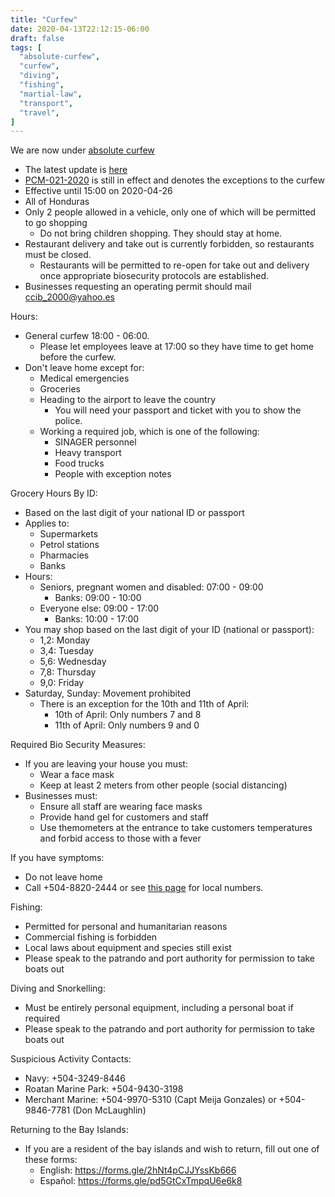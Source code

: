 ```yaml
---
title: "Curfew"
date: 2020-04-13T22:12:15-06:00
draft: false
tags: [
  "absolute-curfew",
  "curfew",
  "diving",
  "fishing",
  "martial-law",
  "transport",
  "travel",
]
---
```


We are now under [absolute
curfew](https://covid19honduras.org/?q=toque-de-queda-absoluto-para-todo-el-pais)
* The latest update is [here](https://www.facebook.com/gobernacionislas/photos/pcb.564190430890970/564189714224375/?type=3&theater)
* [PCM-021-2020](https://www.presidencia.gob.hn/index.php/sala-de-prensa/7016-decreto-ejecutivo-numero-pcm-021-2020)
  is still in effect and denotes the exceptions to the curfew
* Effective until 15:00 on 2020-04-26
* All of Honduras
* Only 2 people allowed in a vehicle, only one of which will be permitted to go
  shopping
  * Do not bring children shopping. They should stay at home.
* Restaurant delivery and take out is currently forbidden, so restaurants must
  be closed.
  * Restaurants will be permitted to re-open for take out and delivery once
    appropriate biosecurity protocols are established.
* Businesses requesting an operating permit should mail ccib_2000@yahoo.es

Hours:
* General curfew 18:00 - 06:00.
  * Please let employees leave at 17:00 so they have time to get home before
    the curfew.
* Don't leave home except for:
  * Medical emergencies
  * Groceries
  * Heading to the airport to leave the country
    * You will need your passport and ticket with you to show the police.
  * Working a required job, which is one of the following:
    * SINAGER personnel
    * Heavy transport
    * Food trucks
    * People with exception notes

Grocery Hours By ID:
* Based on the last digit of your national ID or passport
* Applies to:
  * Supermarkets
  * Petrol stations
  * Pharmacies
  * Banks
* Hours:
  * Seniors, pregnant women and disabled: 07:00 - 09:00
    * Banks: 09:00 - 10:00
  * Everyone else: 09:00 - 17:00
    * Banks: 10:00 - 17:00
* You may shop based on the last digit of your ID (national or passport):
  * 1,2: Monday
  * 3,4: Tuesday
  * 5,6: Wednesday
  * 7,8: Thursday
  * 9,0: Friday
* Saturday, Sunday: Movement prohibited
  * There is an exception for the 10th and 11th of April:
    * 10th of April: Only numbers 7 and 8
    * 11th of April: Only numbers 9 and 0

Required Bio Security Measures:
* If you are leaving your house you must:
  * Wear a face mask
  * Keep at least 2 meters from other people (social distancing)
* Businesses must:
  * Ensure all staff are wearing face masks
  * Provide hand gel for customers and staff
  * Use themometers at the entrance to take customers temperatures and forbid
    access to those with a fever

If you have symptoms:
* Do not leave home
* Call +504-8820-2444 or see [this
  page](http://covid19roatan.com/emergency-numbers/) for local numbers.

Fishing:
* Permitted for personal and humanitarian reasons
* Commercial fishing is forbidden
* Local laws about equipment and species still exist
* Please speak to the patrando and port authority for permission to take boats
  out

Diving and Snorkelling:
* Must be entirely personal equipment, including a personal boat if required 
* Please speak to the patrando and port authority for permission to take boats
  out

Suspicious Activity Contacts:
* Navy: +504-3249-8446
* Roatan Marine Park: +504-9430-3198
* Merchant Marine: +504-9970-5310 (Capt Meija Gonzales) or +504-9846-7781 (Don
  McLaughlin)

Returning to the Bay Islands:
* If you are a resident of the bay islands and wish to return, fill out one of
  these forms:
  * English: https://forms.gle/2hNt4pCJJYssKb666
  * Español: https://forms.gle/pd5GtCxTmpqU6e6k8
